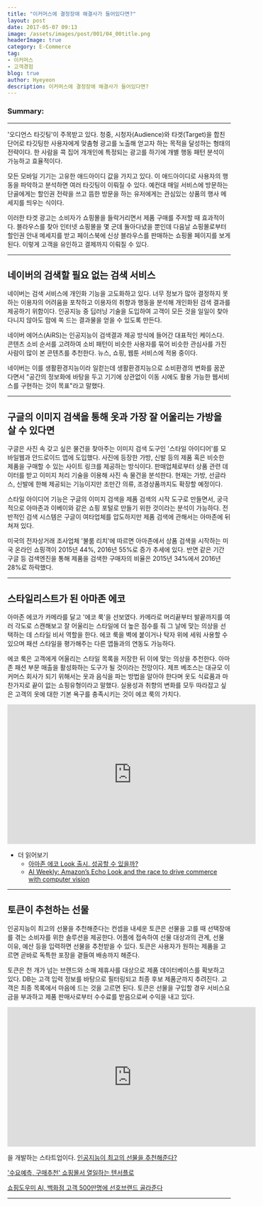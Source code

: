 ```yaml
---
title: "이커머스에 결정장애 해결사가 들어있다면?"
layout: post
date: 2017-05-07 09:13
image: /assets/images/post/001/04_00title.png
headerImage: true
category: E-Commerce
tag:
- 이커머스
- 고객경험
blog: true
author: Hyeyeon
description: 이커머스에 결정장애 해결사가 들어있다면?
---
```


### Summary:



---


'오디언스 타깃팅'이 주목받고 있다. 청중, 시청자(Audience)와 타겟(Target)을 합친 단어로 타깃팅한 사용자에게 맞춤형 광고를 노출해 얻고자 하는 목적을 달성하는 형태의 전략이다. 한 사람을 콕 집어 개개인에 특정되는 광고를 하기에 개별 행동 패턴 분석이 가능하고 효율적이다.

모든 모바일 기기는 고유한 애드아이디 값을 가지고 있다. 이 애드아이디로 사용자의 행동을 파악하고 분석하면 여러 타깃팅이 이뤄질 수 있다. 예컨대 매일 서비스에 방문하는 단골에게는 할인권 전략을 쓰고 뜸한 방문을 하는 유저에게는 관심있는 상품의 행사 메세지를 띄우는 식이다.

이러한 타겟 광고는 소비자가 쇼핑몰을 들락거리면서 제품 구매를 주저할 때 효과적이다. 블라우스를 찾아 인터넷 쇼핑몰을 몇 군데 돌아다녔을 뿐인데 다음날 쇼핑몰로부터 할인권 안내 메세지를 받고 페이스북에 신상 블라우스를 판매하는 쇼핑몰 페이지를 보게 된다. 이렇게 고객을 유인하고 결제까지 이뤄질 수 있다.

---

## 네이버의 검색할 필요 없는 검색 서비스

네이버는 검색 서비스에 개인화 기능을 고도화하고 있다. 너무 정보가 많아 결정하지 못하는 이용자의 어려움을 포착하고 이용자의 취향과 행동을 분석해 개인화된 검색 결과를 제공하기 위함이다. 인공지능 중 딥러닝 기술을 도입하여 고객이 모든 것을 일일이 찾아다니지 않아도 맘에 쏙 드는 결과물을 얻을 수 있도록 만든다.

네이버 에어스(AiRS)는 인공지능이 검색결과 제공 방식에 들어간 대표적인 케이스다. 콘텐츠 소비 순서를 고려하여 소비 패턴이 비슷한 사용자를 묶어 비슷한 관심사를 가진 사람이 많이 본 콘텐츠를 추천한다. 뉴스, 쇼핑, 웹툰 서비스에 적용 중이다.

네이버는 이를 생활환경지능이라 일컫는데 생활환경지능으로 소비환경의 변화를 꿈꾼다면서 "공간의 정보화에 바탕을 두고 기기에 상관없이 이동 시에도 활용 가능한 웹서비스를 구현하는 것이 목표"라고 말했다.

---

## 구글의 이미지 검색을 통해 옷과 가장 잘 어울리는 가방을 살 수 있다면

구글은 사진 속 갖고 싶은 물건을 찾아주는 이미지 검색 도구인 '스타일 아이디어'를 모바일웹과 안드로이드 앱에 도입했다. 사진에 등장한 가방, 신발 등의 제품 혹은 비슷한 제품을 구매할 수 있는 사이트 링크를 제공하는 방식이다. 판매업체로부터 상품 관련 데이터를 받고 이미지 처리 기술을 이용해 사진 속 물건을 분석한다. 현재는 가방, 선글라스, 신발에 한해 제공되는 기능이지만 조만간 의류, 조경상품까지도 확장할 예정이다.

스타일 아이디어 기능은 구글의 이미지 검색을 제품 검색의 시작 도구로 만들면서, 궁극적으로 아마존과 이베이와 같은 쇼핑 포털로 만들기 위한 것이라는 분석이 가능하다. 전반적인 검색 시스템은 구글이 여타업체를 압도하지만 제품 검색에 관해서는 아마존에 뒤쳐져 있다.

미국의 전자상거래 조사업체 '불룸 리치'에 따르면 아마존에서 상품 검색을 시작하는 미국 온라인 쇼핑객이 2015년 44%, 2016년 55%로 증가 추세에 있다. 반면 같은 기간 구글 등 검색엔진을 통해 제품을 검색한 구매자의 비율은 2015년 34%에서 2016년 28%로 하락했다.

---

## 스타일리스트가 된 아마존 에코

아마존 에코가 카메라를 달고 '에코 룩'을 선보였다. 카메라로 머리끝부터 발끝까지를 여러 각도로 스캔해보고 잘 어울리는 스타일에 더 높은 점수를 줘 그 날에 맞는 의상을 선택하는 데 스타일 비서 역할을 한다. 에코 룩을 벽에 붙이거나 탁자 위에 세워 사용할 수 있으며 패션 스타일을 평가해주는 다른 앱들과의 연동도 가능하다.

에코 룩은 고객에게 어울리는 스타일 목록을 저장한 뒤 이에 맞는 의상을 추천한다. 아마존 패션 부문 매출을 활성화하는 도구가 될 것이라는 전망이다. 제프 베조스는 대규모 이커머스 회사가 되기 위해서는 옷과 음식을 파는 방법을 알아야 한다며 옷도 식료품과 마찬가지로 끝이 없는 쇼핑유형이라고 말했다. 실용성과 취향의 변화를 모두 따라잡고 싶은 고객의 옷에 대한 기본 욕구를 충족시키는 것이 에코 룩의 가치다.

<p align="middle">
<iframe width="560" height="315"  src="https://www.youtube.com/embed/9X_fP4pPWPw" frameborder="0" allowfullscreen></iframe>
</p>

* 더 읽어보기
  * [아마존 에코 Look 출시. 성공할 수 있을까?](http://techneedle.com/archives/30067)
  * [AI Weekly: Amazon’s Echo Look and the race to drive commerce with computer vision](https://venturebeat.com/2017/04/27/ai-weekly-amazons-echo-look-and-the-race-to-drive-commerce-with-computer-vision/)

---

## 토큰이 추천하는 선물

인공지능이 최고의 선물을 추천해준다는 컨셉을 내세운 토큰은 선물을 고를 때 선택장애를 겪는 소비자를 위한 솔루션을 제공한다. 어플에 접속하여 선물 대상과의 관계, 선물 이유, 예산 등을 입력하면 선물을 추천받을 수 있다. 토큰은 사용자가 원하는 제품을 고르면 곧바로 독특한 포장을 곁들여 배송까지 해준다.

토큰은 천 개가 넘는 브랜드와 소매 제휴사를 대상으로 제품 데이터베이스를 확보하고 있다. DB는 고객 입력 정보를 바탕으로 필터링되고 최종 후보 제품군까지 추려진다. 고객은 최종 목록에서 마음에 드는 것을 고르면 된다. 토큰은 선물을 구입할 경우 서비스요금을 부과하고 제품 판매사로부터 수수료를 받음으로써 수익을 내고 있다.

<p align="middle">
<iframe width="560" height="315" src="https://www.youtube.com/embed/NkzRgiRdxGg" frameborder="0" allowfullscreen></iframe>
</p>

을 개발하는 스타트업이다.
[인공지능이 최고의 선물을 추천해준다?](http://www.venturesquare.net/747931)

['수요예측, 구매추천' 쇼핑몰서 열일하는 텐서플로](http://www.ciokorea.com/news/34065)

[쇼핑도우미 AI, 백화점 고객 500만명에 선호브랜드 골라준다](http://news.mk.co.kr/newsRead.php?&year=2017&no=298952)

---
